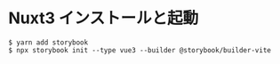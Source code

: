 # Nuxt3 インストールと起動

```
$ yarn add storybook
$ npx storybook init --type vue3 --builder @storybook/builder-vite
```
